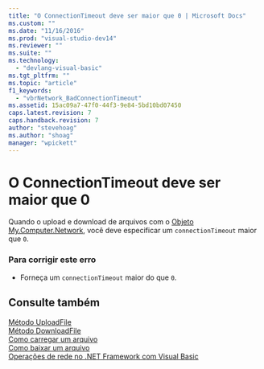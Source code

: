 ```yaml
---
title: "O ConnectionTimeout deve ser maior que 0 | Microsoft Docs"
ms.custom: ""
ms.date: "11/16/2016"
ms.prod: "visual-studio-dev14"
ms.reviewer: ""
ms.suite: ""
ms.technology: 
  - "devlang-visual-basic"
ms.tgt_pltfrm: ""
ms.topic: "article"
f1_keywords: 
  - "vbrNetwork_BadConnectionTimeout"
ms.assetid: 15ac09a7-47f0-44f3-9e84-5bd10bd07450
caps.latest.revision: 7
caps.handback.revision: 7
author: "stevehoag"
ms.author: "shoag"
manager: "wpickett"
---
```

# O ConnectionTimeout deve ser maior que 0
Quando o upload e download de arquivos com o [Objeto My.Computer.Network](/dotnet/visual-basic/language-reference/objects/my-computer-network-object), você deve especificar um `connectionTimeout` maior que `0`.  
  
### Para corrigir este erro  
  
-   Forneça um `connectionTimeout` maior do que `0`.  
  
## Consulte também  
 [Método UploadFile](http://msdn.microsoft.com/pt-br/5505ea3e-3dbd-460b-9f8f-62c84c0a4de6)   
 [Método DownloadFile](http://msdn.microsoft.com/pt-br/aeb7ed8f-1ac9-4242-ae57-9f35914eb329)   
 [Como carregar um arquivo](../Topic/How%20to:%20Upload%20a%20File%20in%20Visual%20Basic.md)   
 [Como baixar um arquivo](../Topic/How%20to:%20Download%20a%20File%20in%20Visual%20Basic.md)   
 [Operações de rede no .NET Framework com Visual Basic](http://msdn.microsoft.com/pt-br/c5379021-44ef-4d6a-acf5-e951fdcab6b2)